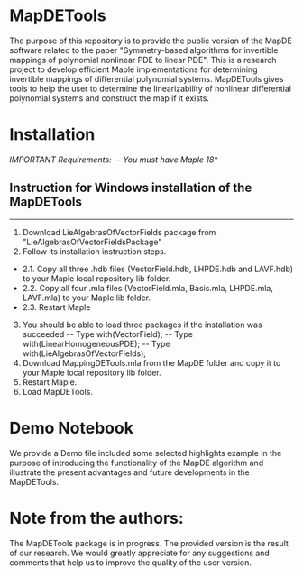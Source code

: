 # MapDETools
The purpose of this repository is to provide the public version of the MapDE software related to the paper "Symmetry-based algorithms for invertible mappings of polynomial nonlinear PDE to linear PDE".  This is a research project to develop efficient Maple implementations for determining invertible mappings of differential polynomial systems. 
MapDETools gives tools to help the user to determine the linearizability of nonlinear differential polynomial systems and construct the map if it exists.

# Installation
**IMPORTANT* Requirements:    -- You must have Maple 18**
## Instruction for Windows installation of the MapDETools
******************************************************************
1. Download LieAlgebrasOfVectorFields package from "LieAlgebrasOfVectorFieldsPackage" 
2. Follow its installation instruction steps. 
- 2.1. Copy all three .hdb files (VectorField.hdb, LHPDE.hdb and LAVF.hdb) to your Maple local repository lib folder.  
- 2.2. Copy all four .mla files (VectorField.mla, Basis.mla, LHPDE.mla, LAVF.mla) to your Maple lib folder.
- 2.3. Restart Maple 
3.  You should be able to load three packages if the installation was succeeded
-- Type  with(VectorField);
-- Type  with(LinearHomogeneousPDE);
-- Type  with(LieAlgebrasOfVectorFields);
4. Download MappingDETools.mla from the MapDE folder and copy it to  your Maple local repository lib folder.
5. Restart Maple.
6. Load MapDETools.

# Demo Notebook
We provide a Demo file included some selected highlights example in the purpose of introducing the functionality of the MapDE algorithm and illustrate the present advantages and future developments in the MapDETools.

# Note from the authors: 
The MapDETools package is in progress. The provided version is the result of our research. We would greatly appreciate for any suggestions and comments that help us to improve the quality of the user version.
